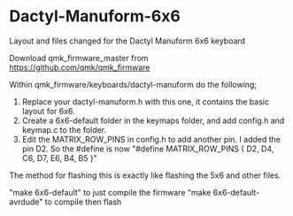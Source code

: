 # Dactyl-Manuform-6x6
Layout and files changed for the Dactyl Manuform 6x6 keyboard 

Download qmk_firmware_master from https://github.com/qmk/qmk_firmware

Within qmk_firmware/keyboards/dactyl-manuform do the following;
  1) Replace your dactyl-manuform.h with this one, it contains the basic layout for 6x6.
  2) Create a 6x6-default folder in the keymaps folder, and add config.h and keymap.c to the folder.
  3) Edit the MATRIX_ROW_PINS in config.h to add another pin. I added the pin D2. So the #define is now "#define MATRIX_ROW_PINS { D2, D4, C6, D7, E6, B4, B5 }"
  
The method for flashing this is exactly like flashing the 5x6 and other files.

"make 6x6-default" to just compile the firmware
"make 6x6-default-avrdude" to compile then flash

